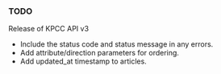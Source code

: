 ### TODO
Release of KPCC API v3

* Include the status code and status message in any errors.
* Add attribute/direction parameters for ordering.
* Add updated_at timestamp to articles.

